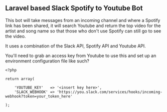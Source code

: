 ## Laravel based Slack Spotify to Youtube Bot

This bot will take messages from an incoming channel and where a Spotify link
has been shared, it will search Youtube and return the top video for the
artist and song name so that those who don't use Spotify can still go to see
the video.

It uses a combination of the Slack API, Spotify API and Youtube API.

You'll need to grab an access key from Youtube to use this and set up an
environment configuration file like such?

    <?php

    return array(

        'YOUTUBE_KEY'   => '<insert key here>',
        'SLACK_WEBHOOK' => 'https://you.slack.com/services/hooks/incoming-webhook?token=your_token_here'

    );


